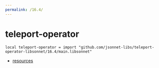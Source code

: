 ```yaml
---
permalink: /16.4/
---
```


# teleport-operator

```jsonnet
local teleport-operator = import "github.com/jsonnet-libs/teleport-operator-libsonnet/16.4/main.libsonnet"
```



* [resources](resources/index.md)